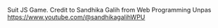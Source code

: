 Suit JS Game. Credit to Sandhika Galih from Web Programming Unpas https://www.youtube.com/@sandhikagalihWPU
